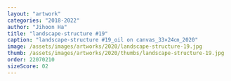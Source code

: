 ```yaml
---
layout: "artwork"
categories: "2018-2022"
author: "Jihoon Ha"
title: "landscape-structure #19"
caption: "landscape-structure #19_oil on canvas_33×24㎝_2020"
image: /assets/images/artworks/2020/landscape-structure-19.jpg
thumb: /assets/images/artworks/2020/thumbs/landscape-structure-19.jpg
order: 22070210
sizeScore: 02
---
```

